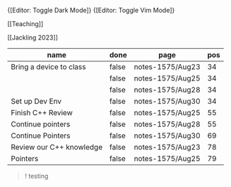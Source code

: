 
{[Editor: Toggle Dark Mode]} {[Editor: Toggle Vim Mode]}

[[Teaching]]

[[Jackling 2023]]

<!-- #query task where page =~ /notes-1575/ and done = false -->
|name                    |done |page            |pos|
|------------------------|-----|----------------|--|
|Bring a device to class |false|notes-1575/Aug23|34|
|                        |false|notes-1575/Aug25|34|
|                        |false|notes-1575/Aug28|34|
|Set up Dev Env          |false|notes-1575/Aug30|34|
|Finish C++ Review       |false|notes-1575/Aug25|55|
|Continue pointers       |false|notes-1575/Aug28|55|
|Continue Pointers       |false|notes-1575/Aug30|69|
|Review our C++ knowledge|false|notes-1575/Aug23|78|
|Pointers                |false|notes-1575/Aug25|79|
<!-- /query -->


>! testing